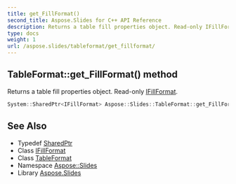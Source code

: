 ```yaml
---
title: get_FillFormat()
second_title: Aspose.Slides for C++ API Reference
description: Returns a table fill properties object. Read-only IFillFormat.
type: docs
weight: 1
url: /aspose.slides/tableformat/get_fillformat/
---
```

## TableFormat::get_FillFormat() method


Returns a table fill properties object. Read-only [IFillFormat](../../ifillformat/).

```cpp
System::SharedPtr<IFillFormat> Aspose::Slides::TableFormat::get_FillFormat() override
```

## See Also

* Typedef [SharedPtr](../../../system/sharedptr/)
* Class [IFillFormat](../../ifillformat/)
* Class [TableFormat](../)
* Namespace [Aspose::Slides](../../)
* Library [Aspose.Slides](../../../)